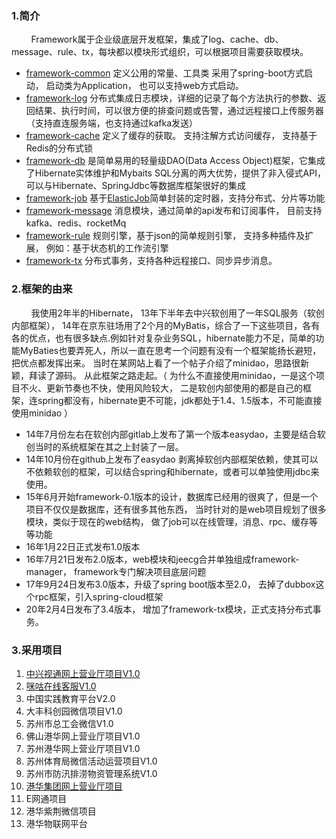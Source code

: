 ### 1.简介

 &nbsp;&nbsp;&nbsp;&nbsp;&nbsp;&nbsp;&nbsp;&nbsp;Framework属于企业级底层开发框架，集成了log、cache、db、message、rule、tx，每块都以模块形式组织，可以根据项目需要获取模块。
 
 + [framework-common](基础工具) 定义公用的常量、工具类 采用了spring-boot方式启动， 启动类为Application， 也可以支持web方式启动。
+ [framework-log](日志) 分布式集成日志模块，详细的记录了每个方法执行的参数、返回结果、执行时间，可以很方便的排查问题或告警，通过远程接口上传服务器（支持直连服务端，也支持通过kafka发送）
+ [framework-cache](缓存) 定义了缓存的获取。  支持注解方式访问缓存， 支持基于Redis的分布式锁
+ [framework-db](数据库) 是简单易用的轻量级DAO(Data Access Object)框架，它集成了Hibernate实体维护和Mybaits SQL分离的两大优势，提供了非入侵式API，可以与Hibernate、SpringJdbc等数据库框架很好的集成 
+ [framework-job](任务) 基于[ElasticJob](http://elasticjob.io)简单封装的定时器，支持分布式、分片等功能
+ [framework-message](异步消息) 消息模块，通过简单的api发布和订阅事件， 目前支持kafka、redis、rocketMq
+ [framework-rule](规则引擎) 规则引擎，基于json的简单规则引擎， 支持多种插件及扩展， 例如：基于状态机的工作流引擎
+ [framework-tx](分布式事务) 分布式事务，支持各种远程接口、同步异步消息。

### 2.框架的由来

&nbsp;&nbsp;&nbsp;&nbsp;&nbsp;&nbsp;&nbsp;&nbsp;我使用2年半的Hibernate， 13年下半年去中兴软创用了一年SQL服务（软创内部框架）， 14年在京东驻场用了2个月的MyBatis，综合了一下这些项目，各有各的优点，也有很多缺点.例如针对复杂业务SQL，hibernate能力不足，简单的功能MyBaties也要弄死人，所以一直在思考一个问题有没有一个框架能扬长避短，把优点都发挥出来。 当时在某网站上看了一个帖子介绍了minidao，思路很新颖，拜读了源码。 从此框架之路走起。（ 为什么不直接使用minidao，一是这个项目不火、更新节奏也不快，使用风险较大， 二是软创内部使用的都是自己的框架，连spring都没有，hibernate更不可能，jdk都处于1.4、1.5版本，不可能直接使用minidao ）

* 14年7月份左右在软创内部gitlab上发布了第一个版本easydao，主要是结合软创当时的系统框架在其之上封装了一层。
* 14年10月份在github上发布了easydao 剥离掉软创内部框架依赖，使其可以不依赖软创的框架，可以结合spring和hibernate，或者可以单独使用jdbc来使用。
* 15年6月开始framework-0.1版本的设计，数据库已经用的很爽了，但是一个项目不仅仅是数据库，还有很多其他东西， 当时针对的是web项目规划了很多模块，类似于现在的web结构， 做了job可以在线管理，消息、rpc、缓存等等功能
* 16年1月22日正式发布1.0版本
* 16年7月21日发布2.0版本，web模块和jeecg合并单独组成framework-manager， framework专门解决项目底层问题
* 17年9月24日发布3.0版本，升级了spring boot版本至2.0， 去掉了dubbox这个rpc框架，引入spring-cloud框架
* 20年2月4日发布了3.4版本， 增加了framework-tx模块，正式支持分布式事务。

### 3.采用项目
1.  [中兴视通网上营业厅项目V1.0](https://www.seecom.com.cn)
2.  [咪咕在线客服V1.0](https://kf.migu.cn)
3.  中国实践教育平台V2.0
4.  大丰科创园微信项目V1.0
5.  苏州市总工会微信V1.0
6.  佛山港华网上营业厅项目V1.0
7.  苏州港华网上营业厅项目V1.0
8.  苏州体育局微信活动运营项目V1.0
9.  苏州市防汛排涝物资管理系统V1.0
10.  [港华集团网上营业厅项目](https://www.towngasvcc.com)
11. E网通项目
12. 港华紫荆微信项目
13. 港华物联网平台